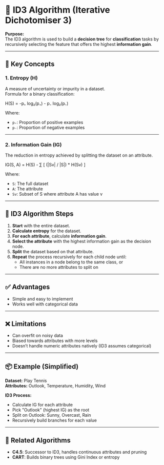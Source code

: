 # 🌳 ID3 Algorithm (Iterative Dichotomiser 3)

**Purpose:**  
The ID3 algorithm is used to build a **decision tree** for **classification** tasks by recursively selecting the feature that offers the highest **information gain**.

---

## 📌 Key Concepts

### 1. Entropy (H)
A measure of uncertainty or impurity in a dataset.  
Formula for a binary classification:

H(S) = -p₊ log₂(p₊) - p₋ log₂(p₋)


Where:
- `p₊`: Proportion of positive examples  
- `p₋`: Proportion of negative examples

---

### 2. Information Gain (IG)
The reduction in entropy achieved by splitting the dataset on an attribute.

IG(S, A) = H(S) - ∑ [ (|Sv| / |S|) * H(Sv) ]


Where:
- `S`: The full dataset  
- `A`: The attribute  
- `Sv`: Subset of S where attribute A has value v  

---

## 🧠 ID3 Algorithm Steps

1. **Start** with the entire dataset.
2. **Calculate entropy** for the dataset.
3. **For each attribute**, calculate **information gain**.
4. **Select the attribute** with the highest information gain as the decision node.
5. **Split** the dataset based on that attribute.
6. **Repeat** the process recursively for each child node until:
   - All instances in a node belong to the same class, or
   - There are no more attributes to split on

---

## ✅ Advantages

- Simple and easy to implement  
- Works well with categorical data

---

## ❌ Limitations

- Can overfit on noisy data  
- Biased towards attributes with more levels  
- Doesn’t handle numeric attributes natively (ID3 assumes categorical)

---

## 📦 Example (Simplified)

**Dataset:** Play Tennis  
**Attributes:** Outlook, Temperature, Humidity, Wind

**ID3 Process:**
- Calculate IG for each attribute
- Pick "Outlook" (highest IG) as the root
- Split on Outlook: Sunny, Overcast, Rain
- Recursively build branches for each value

---

## 🔁 Related Algorithms

- **C4.5**: Successor to ID3, handles continuous attributes and pruning  
- **CART**: Builds binary trees using Gini Index or entropy
